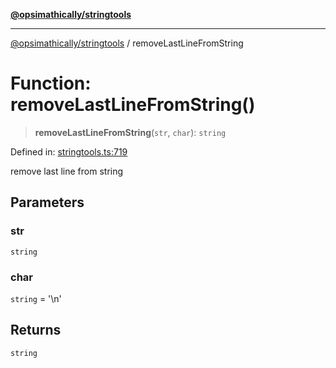 [**@opsimathically/stringtools**](../README.md)

***

[@opsimathically/stringtools](../README.md) / removeLastLineFromString

# Function: removeLastLineFromString()

> **removeLastLineFromString**(`str`, `char`): `string`

Defined in: [stringtools.ts:719](https://github.com/opsimathically/stringtools/blob/19be7bae03961147b0747304375997adca8ccd4a/src/stringtools.ts#L719)

remove last line from string

## Parameters

### str

`string`

### char

`string` = '\n'

## Returns

`string`
